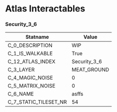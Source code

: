 

# Atlas Interactables





### Security_3_6
| Statname | Value | 
|  --  |  --  | 
| C_0_DESCRIPTION | WIP | 
| C_1_IS_WALKABLE | True | 
| C_12_ATLAS_INDEX | Security_3_6 | 
| C_3_LAYER | MEAT_GROUND | 
| C_4_MAGIC_NOISE | 0 | 
| C_5_MATRIX_NOISE | 0 | 
| C_6_NAME | asffs | 
| C_7_STATIC_TILESET_NR | 54 | 

